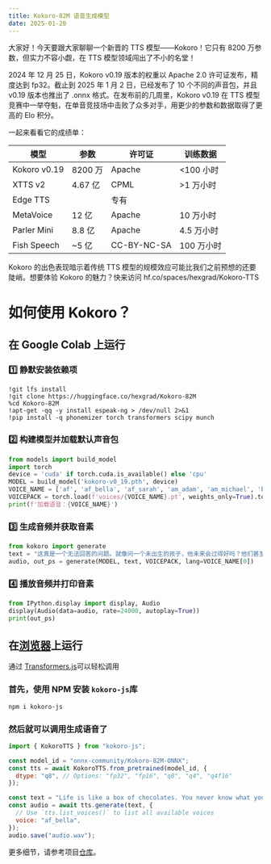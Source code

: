 ```yaml
---
title: Kokoro-82M 语音生成模型
date: 2025-01-20
---
```

大家好！今天要跟大家聊聊一个新晋的 TTS 模型——Kokoro！它只有 8200 万参数，但实力不容小觑，在 TTS 模型领域闯出了不小的名堂！

2024 年 12 月 25 日，Kokoro v0.19 版本的权重以 Apache 2.0 许可证发布，精度达到 fp32。截止到 2025 年 1 月 2 日，已经发布了 10 个不同的声音包，并且 v0.19 版本也推出了 .onnx 格式。在发布前的几周里，Kokoro v0.19 在 TTS 模型竞赛中一举夺魁，在单音竞技场中击败了众多对手，用更少的参数和数据取得了更高的 Elo 积分。

一起来看看它的成绩单：

| 模型           | 参数 | 许可证 | 训练数据 |
| ------------ | ------ | ----------- | ------- |
| Kokoro v0.19 | 8200 万 | Apache | <100 小时 |
| XTTS v2      | 4.67 亿 | CPML | >1 万小时 |
| Edge TTS     |  | 专有 |  |
| MetaVoice    | 12 亿 | Apache | 10 万小时 |
| Parler Mini  | 8.8 亿 | Apache | 4.5 万小时 |
| Fish Speech  | ~5 亿 | CC-BY-NC-SA | 100 万小时 |

Kokoro 的出色表现暗示着传统 TTS 模型的规模效应可能比我们之前预想的还要陡峭。想要体验 Kokoro 的魅力？快来访问 hf.co/spaces/hexgrad/Kokoro-TTS

# 如何使用 Kokoro？

## 在 Google Colab 上运行

### 1️⃣ 静默安装依赖项
```
!git lfs install
!git clone https://huggingface.co/hexgrad/Kokoro-82M
%cd Kokoro-82M
!apt-get -qq -y install espeak-ng > /dev/null 2>&1
!pip install -q phonemizer torch transformers scipy munch
```

### 2️⃣ 构建模型并加载默认声音包
```python
from models import build_model
import torch
device = 'cuda' if torch.cuda.is_available() else 'cpu'
MODEL = build_model('kokoro-v0_19.pth', device)
VOICE_NAME = ['af', 'af_bella', 'af_sarah', 'am_adam', 'am_michael', 'bf_emma', 'bf_isabella', 'bm_george', 'bm_lewis', 'af_nicole', 'af_sky'][0]  # 默认语音
VOICEPACK = torch.load(f'voices/{VOICE_NAME}.pt', weights_only=True).to(device)
print(f'加载语音：{VOICE_NAME}')
```

### 3️⃣ 生成音频并获取音素
```python
from kokoro import generate
text = "这真是一个无法回答的问题。就像问一个未出生的孩子，他未来会过得好吗？他们甚至还没出生。"
audio, out_ps = generate(MODEL, text, VOICEPACK, lang=VOICE_NAME[0])
```

### 4️⃣ 播放音频并打印音素
```python
from IPython.display import display, Audio
display(Audio(data=audio, rate=24000, autoplay=True))
print(out_ps)
```

## 在[浏览器](https://huggingface.co/onnx-community/Kokoro-82M-ONNX#javascript)上运行

通过 [Transformers.js](https://huggingface.co/docs/transformers.js/index)可以轻松调用

### 首先，使用 NPM 安装 `kokoro-js`库
```bash
npm i kokoro-js
```

### 然后就可以调用生成语音了
```js
import { KokoroTTS } from "kokoro-js";

const model_id = "onnx-community/Kokoro-82M-ONNX";
const tts = await KokoroTTS.from_pretrained(model_id, {
  dtype: "q8", // Options: "fp32", "fp16", "q8", "q4", "q4f16"
});

const text = "Life is like a box of chocolates. You never know what you're gonna get.";
const audio = await tts.generate(text, {
  // Use `tts.list_voices()` to list all available voices
  voice: "af_bella",
});
audio.save("audio.wav");

```

更多细节，请参考项目[仓库](https://huggingface.co/hexgrad/Kokoro-82M)。
